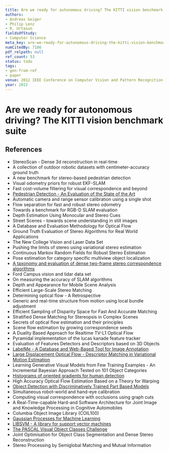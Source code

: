 ```yaml
---
title: Are we ready for autonomous driving? The KITTI vision benchmark suite
authors:
- Andreas Geiger
- Philip Lenz
- R. Urtasun
fieldsOfStudy:
- Computer Science
meta_key: are-we-ready-for-autonomous-driving-the-kitti-vision-benchmark-suite
numCitedBy: 7186
pdf_relpath: null
ref_count: 53
status: todo
tags:
- gen-from-ref
- paper
venue: 2012 IEEE Conference on Computer Vision and Pattern Recognition
year: 2012
---
```


# Are we ready for autonomous driving? The KITTI vision benchmark suite

## References

- StereoScan - Dense 3d reconstruction in real-time
- A collection of outdoor robotic datasets with centimeter-accuracy ground truth
- A new benchmark for stereo-based pedestrian detection
- Visual odometry priors for robust EKF-SLAM
- Fast cost-volume filtering for visual correspondence and beyond
- [Pedestrian Detection - An Evaluation of the State of the Art](./pedestrian-detection-an-evaluation-of-the-state-of-the-art.md)
- Automatic camera and range sensor calibration using a single shot
- Flow separation for fast and robust stereo odometry
- Towards a benchmark for RGB-D SLAM evaluation
- Depth Estimation Using Monocular and Stereo Cues
- Street Scenes - towards scene understanding in still images
- A Database and Evaluation Methodology for Optical Flow
- Ground Truth Evaluation of Stereo Algorithms for Real World Applications
- The New College Vision and Laser Data Set
- Pushing the limits of stereo using variational stereo estimation
- Continuous Markov Random Fields for Robust Stereo Estimation
- Pose estimation for category specific multiview object localization
- [A taxonomy and evaluation of dense two-frame stereo correspondence algorithms](./a-taxonomy-and-evaluation-of-dense-two-frame-stereo-correspondence-algorithms.md)
- Ford Campus vision and lidar data set
- On measuring the accuracy of SLAM algorithms
- Depth and Appearance for Mobile Scene Analysis
- Efficient Large-Scale Stereo Matching
- Determining optical flow - A Retrospective
- Generic and real-time structure from motion using local bundle adjustment
- Efficient Sampling of Disparity Space for Fast And Accurate Matching
- Stratified Dense Matching for Stereopsis in Complex Scenes
- Secrets of optical flow estimation and their principles
- Scene flow estimation by growing correspondence seeds
- A Duality Based Approach for Realtime TV-L1 Optical Flow
- Pyramidal implementation of the lucas kanade feature tracker
- Evaluation of Features Detectors and Descriptors based on 3D Objects
- [LabelMe - A Database and Web-Based Tool for Image Annotation](./labelme-a-database-and-web-based-tool-for-image-annotation.md)
- [Large Displacement Optical Flow - Descriptor Matching in Variational Motion Estimation](./large-displacement-optical-flow-descriptor-matching-in-variational-motion-estimation.md)
- Learning Generative Visual Models from Few Training Examples - An Incremental Bayesian Approach Tested on 101 Object Categories
- [Histograms of oriented gradients for human detection](./histograms-of-oriented-gradients-for-human-detection.md)
- High Accuracy Optical Flow Estimation Based on a Theory for Warping
- [Object Detection with Discriminatively Trained Part Based Models](./object-detection-with-discriminatively-trained-part-based-models.md)
- Simultaneous robot-world and hand-eye calibration
- Computing visual correspondence with occlusions using graph cuts
- A Real-Time-capable Hard-and Software Architecture for Joint Image and Knowledge Processing in Cognitive Automobiles
- Columbia Object Image Library (COIL100)
- [Gaussian Processes for Machine Learning](./gaussian-processes-for-machine-learning.md)
- [LIBSVM - A library for support vector machines](./libsvm-a-library-for-support-vector-machines.md)
- [The PASCAL Visual Object Classes Challenge](./the-pascal-visual-object-classes-challenge.md)
- Joint Optimisation for Object Class Segmentation and Dense Stereo Reconstruction
- Stereo Processing by Semiglobal Matching and Mutual Information
